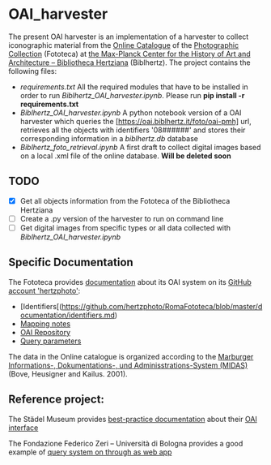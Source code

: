 # OAI_harvester
The present OAI harvester is an implementation of a harvester to collect iconographic material from the [Online Catalogue](http://foto.biblhertz.it/exist/foto/search.html) of the [Photographic Collection](https://www.biblhertz.it/en/photographic-collection) (Fototeca) at [the Max-Planck Center for the History of Art and Architecture – Bibliotheca Hertziana](https://www.biblhertz.it/en/home) (Biblhertz). The project contains the following files:

* _requirements.txt_ All the required modules that have to be installed in order to run _Biblhertz_OAI_harvester.ipynb_. Please run __pip install -r requirements.txt__
* _Biblhertz_OAI_harvester.ipynb_ A python notebook version of a OAI harvester which queries the [https://oai.biblhertz.it/foto/oai-pmh] url, retrieves all the objects with identifiers '08######' and stores their corresponding information in a _biblhertz.db_ database
* _Biblhertz_foto_retrieval.ipynb_ A first draft to collect digital images based on a local .xml file of the online database. __Will be deleted soon__

## TODO
- [x] Get all objects information from the Fototeca of the Bibliotheca Hertziana
- [ ] Create a .py version of the harvester to run on command line
- [ ] Get digital images from specific types or all data collected with _Biblhertz_OAI_harvester.ipynb_

## Specific Documentation

The Fototeca provides [documentation](https://github.com/hertzphoto/RomaFototeca/tree/master/documentation) about its OAI system on its [GitHub account 'hertzphoto'](https://github.com/hertzphoto/RomaFototeca): 
* [Identifiers[(https://github.com/hertzphoto/RomaFototeca/blob/master/documentation/identifiers.md)
* [Mapping notes](https://github.com/hertzphoto/RomaFototeca/blob/master/documentation/mapping-notes.md)
* [OAI Repository](https://github.com/hertzphoto/RomaFototeca/blob/master/documentation/oai-pmh.md)
* [Query parameters](https://github.com/hertzphoto/RomaFototeca/blob/master/documentation/query-parameters.md)

The data in the Online catalogue is organized according to the [Marburger Informations-, Dokumentations-, und Adminisstrations-System (MIDAS)](http://archiv.ub.uni-heidelberg.de/artdok/3770/) (Bove, Heusigner and Kailus. 2001).

## Reference project:

The Städel Museum provides [best-practice documentation](https://sammlung.staedelmuseum.de/en/oai/guide) about their [OAI interface](https://sammlung.staedelmuseum.de/api/oai?verb=Identify)

The Fondazione Federico Zeri – Università di Bologna provides a good example of [query system on through as web app](http://data.fondazionezeri.unibo.it/query/)
